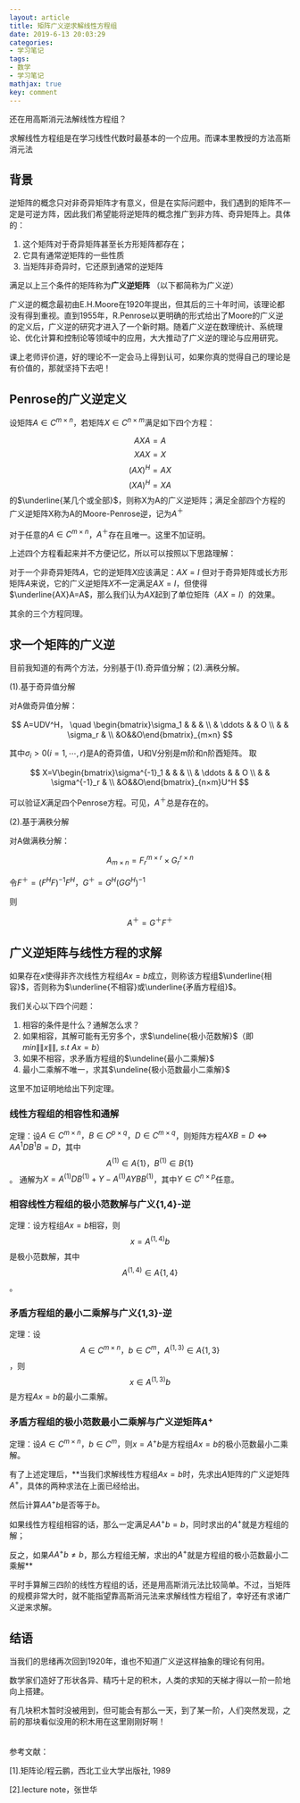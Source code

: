 ```yaml
---
layout: article
title: 矩阵广义逆求解线性方程组 
date: 2019-6-13 20:03:29
categories: 
- 学习笔记
tags: 
- 数学
- 学习笔记
mathjax: true
key: comment
---
```

还在用高斯消元法解线性方程组？
<!--more-->

求解线性方程组是在学习线性代数时最基本的一个应用。而课本里教授的方法高斯消元法

## 背景
逆矩阵的概念只对非奇异矩阵才有意义，但是在实际问题中，我们遇到的矩阵不一定是可逆方阵，因此我们希望能将逆矩阵的概念推广到非方阵、奇异矩阵上。具体的：

1. 这个矩阵对于奇异矩阵甚至长方形矩阵都存在；
2. 它具有通常逆矩阵的一些性质
3. 当矩阵非奇异时，它还原到通常的逆矩阵

满足以上三个条件的矩阵称为**广义逆矩阵**
（以下都简称为广义逆）

广义逆的概念最初由E.H.Moore在1920年提出，但其后的三十年时间，该理论都没有得到重视。直到1955年，R.Penrose以更明确的形式给出了Moore的广义逆的定义后，广义逆的研究才进入了一个新时期。随着广义逆在数理统计、系统理论、优化计算和控制论等领域中的应用，大大推动了广义逆的理论与应用研究。

课上老师评价道，好的理论不一定会马上得到认可，如果你真的觉得自己的理论是有价值的，那就坚持下去吧！

## Penrose的广义逆定义
设矩阵$A\in C^{m×n}$，若矩阵$X\in C^{n×m}$满足如下四个方程：

$$ AXA=A \tag {i} $$ $$ XAX=X \tag {ii} $$ $$ (AX)^H=AX \tag {iii} $$ $$ (XA)^H=XA \tag {iv} $$
的$\underline{某几个或全部}$，则称X为A的广义逆矩阵；满足全部四个方程的广义逆矩阵X称为A的Moore-Penrose逆，记为$A^＋$

对于任意的$A\in C^{m×n}$，$A^＋$存在且唯一。这里不加证明。

上述四个方程看起来并不方便记忆，所以可以按照以下思路理解：

对于一个非奇异矩阵$A$，它的逆矩阵$X$应该满足：$AX=I$
但对于奇异矩阵或长方形矩阵$A$来说，它的广义逆矩阵$X$不一定满足$AX=I$，但使得$\underline{AX}A=A$，那么我们认为$AX$起到了单位矩阵（$AX=I$）的效果。

其余的三个方程同理。

## 求一个矩阵的广义逆
目前我知道的有两个方法，分别基于(1).奇异值分解；(2).满秩分解。

(1).基于奇异值分解

对A做奇异值分解：

$$ A=UDV^H， \quad \begin{bmatrix}\sigma_1 &  &  & \\  & \ddots  & & O \\  &  & \sigma_r & \\ &O&&O\end{bmatrix}_{m×n} $$

其中$\sigma_i >0(i=1,\cdots,r)$是A的奇异值，U和V分别是m阶和n阶酉矩阵。
取

$$ X=V\begin{bmatrix}\sigma^{-1}_1 &  &  & \\  & \ddots  & & O \\  &  & \sigma^{-1}_r & \\ &O&&O\end{bmatrix}_{n×m}U^H $$

可以验证$X$满足四个Penrose方程。可见，$A^＋$总是存在的。

(2).基于满秩分解

对A做满秩分解：

$$ A_{m×n}=F^{m×r}_r×G^{r×n}_r $$

令$F^＋=(F^HF)^{-1}F^H，G^＋=G^H(GG^H)^{-1}$

则

$$A^{＋}=G^{＋}F^{＋}$$

## 广义逆矩阵与线性方程的求解
如果存在$x$使得非齐次线性方程组$Ax=b$成立，则称该方程组$\underline{相容}$，否则称为$\underline{不相容}或\underline{矛盾方程组}$。

我们关心以下四个问题：

1. 相容的条件是什么？通解怎么求？
2. 如果相容，其解可能有无穷多个，求$\undeline{极小范数解}$（即$min\|\|x\|\|,\ s.t\ Ax=b$）
3. 如果不相容，求矛盾方程组的$\undeline{最小二乘解}$
4. 最小二乘解不唯一，求其$\undeline{极小范数最小二乘解}$

这里不加证明地给出下列定理。

### 线性方程组的相容性和通解
定理：设$A\in C^{m×n}，B\in C^{p×q}，D\in C^{m×q}$，则矩阵方程$AXB=D\Leftrightarrow AA^{1}DB^{1}B=D$，其中$$A^{(1)}\in A\{1\}，B^{(1)}\in B\{1\}$$。
通解为$X=A^{(1)}DB^{(1)}+Y-A^{(1)}AYBB^{(1)}$，其中$Y\in C^{n×p}$任意。

### 相容线性方程组的极小范数解与广义{1,4}-逆
定理：设方程组$Ax=b$相容，则$$ x=A^{(1,4)}b $$是极小范数解，其中$$A^{(1,4)}\in A\{1,4\}$$。

### 矛盾方程组的最小二乘解与广义{1,3}-逆
定理：设$$A\in C^{m×n}，b\in C^{m}，A^{(1,3)}\in A\{1,3\}$$，则$$x\in A^{(1,3)}b$$是方程$Ax=b$的最小二乘解。

### 矛盾方程组的极小范数最小二乘解与广义逆矩阵$A^+$
定理：设$A\in C^{m×n}，b\in C^{m}$，则$x=A^+b$是方程组$Ax=b$的极小范数最小二乘解。


有了上述定理后，**当我们求解线性方程组$Ax=b$时，先求出$A$矩阵的广义逆矩阵$A^+$，具体的两种求法在上面已经给出。

然后计算$AA^+b$是否等于$b$。

如果线性方程组相容的话，那么一定满足$AA^+b=b$，同时求出的$A^+$就是方程组的解；

反之，如果$AA^+b\neq b$，那么方程组无解，求出的$A^+$就是方程组的极小范数最小二乘解**

平时手算解三四阶的线性方程组的话，还是用高斯消元法比较简单。不过，当矩阵的规模非常大时，就不能指望靠高斯消元法来求解线性方程组了，幸好还有求诸广义逆来求解。

## 结语
当我们的思绪再次回到1920年，谁也不知道广义逆这样抽象的理论有何用。

数学家们造好了形状各异、精巧十足的积木，人类的求知的天梯才得以一阶一阶地向上搭建。

有几块积木暂时没被用到，但可能会有那么一天，到了某一阶，人们突然发现，之前的那块看似没用的积木用在这里刚刚好啊！
<br/>
<br/>
<br/>
参考文献：

[1].矩阵论/程云鹏，西北工业大学出版社, 1989

[2].lecture note，张世华
